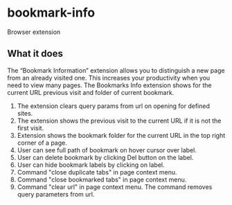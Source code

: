 # bookmark-info
Browser extension

## What it does

The “Bookmark Information” extension allows you to distinguish a new page from an already visited one. 
This increases your productivity when you need to view many pages.
The Bookmarks Info extension shows for the current URL previous visit and folder of current bookmark. 

1) The extension clears query params from url on opening for defined sites.
2) The extension shows the previous visit to the current URL if it is not the first visit.
3) Extension shows the bookmark folder for the current URL in the top right corner of a page.
4) User can see full path of bookmark on hover cursor over label.
5) User can delete bookmark by clicking Del button on the label.
6) User can hide bookmark labels by clicking on label.
7) Command "close duplicate tabs" in page context menu.
8) Command "close bookmarked tabs" in page context menu.
9) Command "clear url" in page context menu. The command removes query parameters from url.
